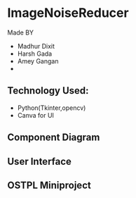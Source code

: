 # ImageNoiseReducer
Made BY 
- Madhur Dixit
- Harsh Gada 
- Amey Gangan
- 
## Technology Used:
- Python(Tkinter,opencv)
- Canva for UI

## Component Diagram

## User Interface 

## OSTPL Miniproject
